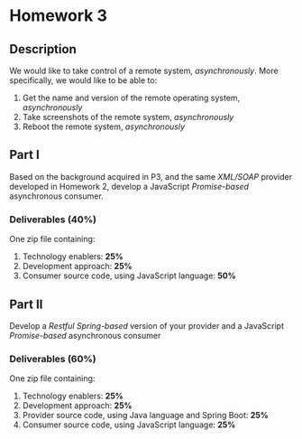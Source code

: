 # Homework 3
## Description
We would like to take control of a remote system, *asynchronously*. More specifically, we would like to be able to:
1. Get the name and version of the remote operating system, *asynchronously*
2. Take screenshots of the remote system, *asynchronously*
3. Reboot the remote system, *asynchronously*

## Part I
Based on the background acquired in P3, and the same *XML/SOAP* provider developed in Homework 2, develop a JavaScript *Promise-based* asynchronous consumer.

### Deliverables (40%)
One zip file containing:
1. Technology enablers: **25%**
2. Development approach: **25%**
3. Consumer source code, using JavaScript language: **50%**

## Part II
Develop a *Restful Spring-based* version of your provider and a JavaScript *Promise-based* asynchronous consumer

### Deliverables (60%)
One zip file containing:
1. Technology enablers: **25%**
2. Development approach: **25%**
3. Provider source code, using Java language and Spring Boot: **25%**
4. Consumer source code, using JavaScript language: **25%**